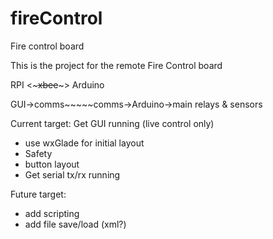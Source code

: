 # fireControl
Fire control board

This is the project for the remote Fire Control board


RPI <~~~xbee~~~> Arduino

GUI->comms~~~~~comms->Arduino->main relays & sensors

Current target:
Get GUI running (live control only)
- use wxGlade for initial layout
- Safety
- button layout
- Get serial tx/rx running

Future target:
- add scripting
- add file save/load (xml?)
